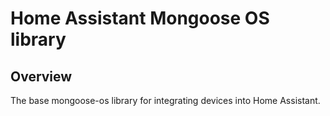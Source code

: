 # Home Assistant Mongoose OS library
## Overview
The base mongoose-os library for integrating devices into Home Assistant.
